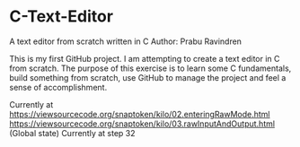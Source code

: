 # C-Text-Editor
A text editor from scratch written in C
Author: Prabu Ravindren

This is my first GitHub project. I am attempting to create a text editor in C from scratch. The purpose of this exercise is to learn some C fundamentals, build something from scratch, use GitHub to manage the project and feel a sense of accomplishment.

Currently at
https://viewsourcecode.org/snaptoken/kilo/02.enteringRawMode.html
https://viewsourcecode.org/snaptoken/kilo/03.rawInputAndOutput.html (Global state)
Currently at step 32
